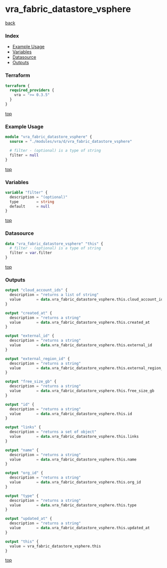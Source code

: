 # vra_fabric_datastore_vsphere

[back](../vra.md)

### Index

- [Example Usage](#example-usage)
- [Variables](#variables)
- [Datasource](#datasource)
- [Outputs](#outputs)

### Terraform

```terraform
terraform {
  required_providers {
    vra = ">= 0.3.5"
  }
}
```

[top](#index)

### Example Usage

```terraform
module "vra_fabric_datastore_vsphere" {
  source = "./modules/vra/d/vra_fabric_datastore_vsphere"

  # filter - (optional) is a type of string
  filter = null
}
```

[top](#index)

### Variables

```terraform
variable "filter" {
  description = "(optional)"
  type        = string
  default     = null
}
```

[top](#index)

### Datasource

```terraform
data "vra_fabric_datastore_vsphere" "this" {
  # filter - (optional) is a type of string
  filter = var.filter
}
```

[top](#index)

### Outputs

```terraform
output "cloud_account_ids" {
  description = "returns a list of string"
  value       = data.vra_fabric_datastore_vsphere.this.cloud_account_ids
}

output "created_at" {
  description = "returns a string"
  value       = data.vra_fabric_datastore_vsphere.this.created_at
}

output "external_id" {
  description = "returns a string"
  value       = data.vra_fabric_datastore_vsphere.this.external_id
}

output "external_region_id" {
  description = "returns a string"
  value       = data.vra_fabric_datastore_vsphere.this.external_region_id
}

output "free_size_gb" {
  description = "returns a string"
  value       = data.vra_fabric_datastore_vsphere.this.free_size_gb
}

output "id" {
  description = "returns a string"
  value       = data.vra_fabric_datastore_vsphere.this.id
}

output "links" {
  description = "returns a set of object"
  value       = data.vra_fabric_datastore_vsphere.this.links
}

output "name" {
  description = "returns a string"
  value       = data.vra_fabric_datastore_vsphere.this.name
}

output "org_id" {
  description = "returns a string"
  value       = data.vra_fabric_datastore_vsphere.this.org_id
}

output "type" {
  description = "returns a string"
  value       = data.vra_fabric_datastore_vsphere.this.type
}

output "updated_at" {
  description = "returns a string"
  value       = data.vra_fabric_datastore_vsphere.this.updated_at
}

output "this" {
  value = vra_fabric_datastore_vsphere.this
}
```

[top](#index)